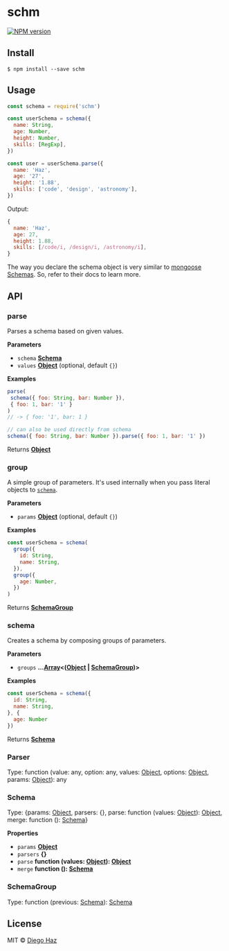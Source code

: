 # schm

[![NPM version](https://img.shields.io/npm/v/schm.svg?style=flat-square)](https://npmjs.org/package/schm)

## Install

    $ npm install --save schm

## Usage

```js
const schema = require('schm')

const userSchema = schema({
  name: String,
  age: Number,
  height: Number,
  skills: [RegExp],
})

const user = userSchema.parse({ 
  name: 'Haz', 
  age: '27', 
  height: '1.88', 
  skills: ['code', 'design', 'astronomy'],
})
```

Output:

```js
{
  name: 'Haz',
  age: 27,
  height: 1.88,
  skills: [/code/i, /design/i, /astronomy/i],
}
```

The way you declare the schema object is very similar to [mongoose Schemas](http://mongoosejs.com/docs/guide.html). So, refer to their docs to learn more.

## API

<!-- Generated by documentation.js. Update this documentation by updating the source code. -->

### parse

Parses a schema based on given values.

**Parameters**

-   `schema` **[Schema](#schema)** 
-   `values` **[Object](https://developer.mozilla.org/en-US/docs/Web/JavaScript/Reference/Global_Objects/Object)**  (optional, default `{}`)

**Examples**

```javascript
parse(
 schema({ foo: String, bar: Number }),
 { foo: 1, bar: '1' }
)
// -> { foo: '1', bar: 1 }

// can also be used directly from schema
schema({ foo: String, bar: Number }).parse({ foo: 1, bar: '1' })
```

Returns **[Object](https://developer.mozilla.org/en-US/docs/Web/JavaScript/Reference/Global_Objects/Object)** 

### group

A simple group of parameters. It's used internally when you pass literal
objects to [`schema`](#schema).

**Parameters**

-   `params` **[Object](https://developer.mozilla.org/en-US/docs/Web/JavaScript/Reference/Global_Objects/Object)**  (optional, default `{}`)

**Examples**

```javascript
const userSchema = schema(
  group({
    id: String,
    name: String,
  }),
  group({
    age: Number,
  })
)
```

Returns **[SchemaGroup](#schemagroup)** 

### schema

Creates a schema by composing groups of parameters.

**Parameters**

-   `groups` **...[Array](https://developer.mozilla.org/en-US/docs/Web/JavaScript/Reference/Global_Objects/Array)&lt;([Object](https://developer.mozilla.org/en-US/docs/Web/JavaScript/Reference/Global_Objects/Object) \| [SchemaGroup](#schemagroup))>** 

**Examples**

```javascript
const userSchema = schema({
  id: String,
  name: String,
}, {
  age: Number
})
```

Returns **[Schema](#schema)** 

### Parser

Type: function (value: any, option: any, values: [Object](https://developer.mozilla.org/en-US/docs/Web/JavaScript/Reference/Global_Objects/Object), options: [Object](https://developer.mozilla.org/en-US/docs/Web/JavaScript/Reference/Global_Objects/Object), params: [Object](https://developer.mozilla.org/en-US/docs/Web/JavaScript/Reference/Global_Objects/Object)): any

### Schema

Type: {params: [Object](https://developer.mozilla.org/en-US/docs/Web/JavaScript/Reference/Global_Objects/Object), parsers: {}, parse: function (values: [Object](https://developer.mozilla.org/en-US/docs/Web/JavaScript/Reference/Global_Objects/Object)): [Object](https://developer.mozilla.org/en-US/docs/Web/JavaScript/Reference/Global_Objects/Object), merge: function (): [Schema](#schema)}

**Properties**

-   `params` **[Object](https://developer.mozilla.org/en-US/docs/Web/JavaScript/Reference/Global_Objects/Object)** 
-   `parsers` **{}** 
-   `parse` **function (values: [Object](https://developer.mozilla.org/en-US/docs/Web/JavaScript/Reference/Global_Objects/Object)): [Object](https://developer.mozilla.org/en-US/docs/Web/JavaScript/Reference/Global_Objects/Object)** 
-   `merge` **function (): [Schema](#schema)** 

### SchemaGroup

Type: function (previous: [Schema](#schema)): [Schema](#schema)

## License

MIT © [Diego Haz](https://github.com/diegohaz)
